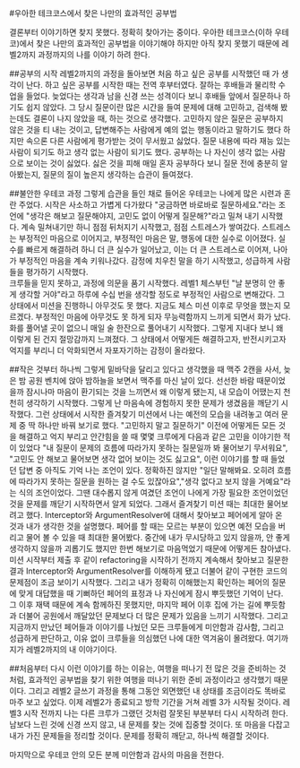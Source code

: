 #우아한 테크코스에서 찾은 나만의 효과적인 공부법

결론부터 이야기하면 찾지 못했다.
정확히 찾아가는 중이다.
우아한 테크코스(이하 우테코)에서 찾은 나만의 효과적인 공부법을 이야기해야 하지만
아직 찾지 못했기 때문에 레벨2까지 과정까지의 나를 이야기 하려 한다.

##공부의 시작
레벨2까지의 과정을 돌아보면 처음 하고 싶은 공부를 시작했던 때 가 생각이 난다.
하고 싶은 공부를 시작한 때는 전역 후부터였다.
잘하는 후배들과 물리학 수업을 들었다.
늦었다는 생각과 남을 신경 쓰는 성격이다 보니 후배들 앞에서 질문하나 하기도 쉽지 않았다.
그 당시 질문이란 많은 시간을 들여 문제에 대해 고민하고, 검색해 봤는데도 결론이 나지 않았을 때, 하는 것으로 생각했다.
고민하지 않은 질문은 공부하지 않은 것을 티 내는 것이고, 답변해주는 사람에게 예의 없는 행동이라고 말하기도 했다
하지만 속으론 다른 사람에게 평가받는 것이 무서웠고 싫었다.
질문 내용에 따라 재능 있는 사람이 되기도 하고 생각 없는 사람이 되기도 했다.
공부하는 나 자신이 생각 없는 사람으로 보이는 것이 싫었다.
싫은 것을 피해 매일 혼자 공부하다 보니 질문 전에 충분히 알아봤는지, 질문의 질이 높은지 생각하는 습관이 들여졌다.

##불안한 우테코 과정
그렇게 습관을 들인 채로 들어온 우테코는 나에게 많은 시련과 혼란 주었다.
시작은 사소하고 가볍게 다가왔다
"궁금하면 바로바로 질문하세요."라는 조언에
"생각은 해보고 질문해야지, 고민도 없이 어떻게 질문해?"라고 밀쳐 내기 시작했다.
계속 밀쳐내기만 하니 점점 뒤처지기 시작했고, 점점 스트레스가 쌓여갔다.
스트레스는 부정적인 마음으로 이어지고, 부정적인 마음은 말, 행동에 대한 실수로 이어졌다.
실수를 빠르게 해결하려 하니 더 큰 실수가 일어났고, 이는 더 큰 스트레스로 이어져, 나아가 부정적인 마음을 계속 키워나갔다.
감정에 치우친 말을 하기 시작했고, 성급하게 사람들을 평가하기 시작했다.  
크루들을 믿지 못하고, 과정에 의문을 품기 시작했다.
레벨1 체스부턴 "날 분명히 안 좋게 생각할 거야"라고 하루에 수십 번을 생각할 정도로 부정적인 사람으로 변해갔다.
그 상태에서 미션을 진행하니 아무것도 못 했다.
지금도 체스 미션 이후로 무엇을 했는지 모르겠다.
부정적인 마음에 아무것도 못 하게 되자 무능력함까지 느끼게 되면서 화가 났다.
화를 풀어낼 곳이 없으니 매일 술 한잔으로 풀어내기 시작했다.
그렇게 지내다 보니 왜 이렇게 된 건지 절망감까지 느껴졌다.
그 상태에서 어떻게든 해결하고자, 반전시키고자 억지를 부리니 더 악화되면서 자포자기하는 감정이 올라왔다.

##작은 것부터 하나씩
그렇게 밑바닥을 달리고 있다고 생각했을 때 맥주 2캔을 사서, 늦은 밤 공원 벤치에 앉아 밤하늘을 보면서 맥주를 마신 날이 있다.
선선한 바람 때문이었을까 잠시나마 마음이 환기되는 것을 느끼면서 왜 이렇게 됐는지, 내 모습이 어땠는지 천천히 생각하기 시작했다.
그렇게 난 마음속에 경험하지 못한 문제가 생겼음을 깨닫기 시작했다.
그런 상태에서 시작한 즐겨찾기 미션에서 나는 예전의 모습을 내려놓고 여러 문제 중 딱 하나만 바꿔 보기로 했다.
"고민하지 말고 질문하기"
이전에 어떻게든 모든 것을 해결하고 억지 부리고 안간힘을 쓸 때 몇몇 크루에게 다음과 같은 고민을 이야기한 적이 있었다
"내 질문이 문제의 흐름에 따라가지 못하는 질문일까 봐 물어보기 무서워요", "고민도 안 해보고 물어보면 생각 없어 보이는 것도 싫고요",
이런 이야기를 할 때 들었던 답변 중 아직도 기억 나는 조언이 있다.
정확하진 않지만 "일단 말해봐요. 오히려 흐름에 따라가지 못하는 질문을 원하는 걸 수도 있잖아요","생각 없다고 보지 않을 거예요"라는 식의 조언이었다. 
그땐 대수롭지 않게 여겼던 조언이 나에게 가장 필요한 조언이었던 것을 문제를 깨닫기 시작하면서 알게 되었다. 
그래서 즐겨찾기 미션 때는 최대한 물어보려고 했다.
Interceptor와 ArgumentResolver에 대해서 찾아보고 페어에게 알아 온 것과 내가 생각한 것을 설명했다.
페어를 할 때는 모르는 부분이 있으면 예전 모습을 버리고 물어 볼 수 있을 때 최대한 물어봤다.
중간에 내가 무시당하고 있지 않을까, 안 좋게 생각하지 않을까 괴롭기도 했지만 한번 해보기로 마음먹었기 때문에 어떻게든 참아냈다.
미션 시작부터 제출 후 같이 refactoring을 시작하기 전까지 계속해서 찾아보고 질문한 결과 Interceptor와 ArgumentResolver를 이해하게 됐고 더불어 같이 구현한 코드의 문제점이 조금 보이기 시작했다.
그리고 내가 정확히 이해했는지 확인하는 페어의 질문에 맞게 대답했을 때 기뻐하던 페어의 표정과 나 자신에게 잠시 뿌듯했던 기억이 난다.
그 이후 재택 때문에 계속 함께하진 못했지만, 마지막 페어 이후 집에 가는 길에 뿌듯함과 더불어 공원에서 깨달았던 문제보다 더 많은 문제가 있음을 느끼기 시작했다.
그리고 지금까지 만났던 페어들과 이야기를 나눴던 모든 크루들에게 미안함과 감사함, 그리고 성급하게 판단하고, 이유 없이 크루들을 의심했던 나에 대한 역겨움이 몰려왔다.
여기까지가 레벨2까지의 내 이야기이다.

##처음부터 다시
이런 이야기를 하는 이유는, 여행을 떠나기 전 많은 것을 준비하는 것처럼, 효과적인 공부법을 찾기 위한 여행을 떠나기 위한 준비 과정이라고 생각했기 때문이다.
그리고 레벨2 글쓰기 과정을 통해 그동안 외면했던 내 상태를 조금이라도 똑바로 마주 보고 싶었다.
이제 레벨2가 종료되고 방학 기간을 거쳐 레벨 3가 시작될 것이다.
레벨3 시작 전까지 나는 다른 크루가 그랬던 것처럼 잘못된 부분부터 다시 시작하려 한다.
남보다 느린 것에 신경 쓰지 않고, 내 문제를 찾는 것에 집중할 것이다.
또 마음을 다잡고 내가 가진 문제들을 정리할 것이다.
문제를 정확히 깨닫고, 하나씩 해결할 것이다.

마지막으로 우테코 안의 모든 분께 미안함과 감사의 마음을 전한다.

  

